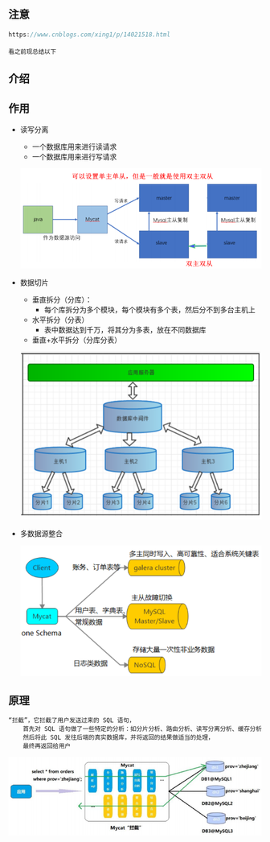 ## 注意

```java
https://www.cnblogs.com/xing1/p/14021518.html

看之前现总结以下
```





## 介绍





## 作用

* 读写分离

    * 一个数据库用来进行读请求
    * 一个数据库用来进行写请求

    ![image-20210406181819057](image-20210406181819057.png)

* 数据切片

    * 垂直拆分（分库）：
        * 每个库拆分为多个模块，每个模块有多个表，然后分不到多台主机上
    * 水平拆分（分表）
        * 表中数据达到千万，将其分为多表，放在不同数据库
    * 垂直+水平拆分（分库分表）

    ![image-20210406181832868](image-20210406181832868.png)

* 多数据源整合

    ![image-20210406181901962](image-20210406181901962.png)

## 原理

```java
“拦截”，它拦截了用户发送过来的 SQL 语句，
    首先对 SQL 语句做了一些特定的分析：如分片分析、路由分析、读写分离分析、缓存分析等，
    然后将此 SQL 发往后端的真实数据库，并将返回的结果做适当的处理，
    最终再返回给用户
```

![image-20210406183139555](image-20210406183139555.png)

